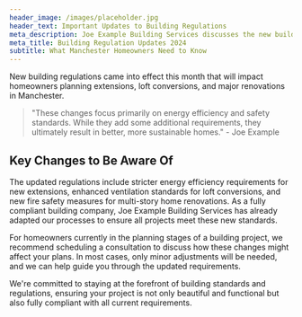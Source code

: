 ```yaml
---
header_image: /images/placeholder.jpg
header_text: Important Updates to Building Regulations
meta_description: Joe Example Building Services discusses the new building regulations affecting extensions and renovations in Manchester
meta_title: Building Regulation Updates 2024
subtitle: What Manchester Homeowners Need to Know
---
```


New building regulations came into effect this month that will impact homeowners planning extensions, loft conversions, and major renovations in Manchester.

> "These changes focus primarily on energy efficiency and safety standards. While they add some additional requirements, they ultimately result in better, more sustainable homes." - Joe Example

## Key Changes to Be Aware Of

The updated regulations include stricter energy efficiency requirements for new extensions, enhanced ventilation standards for loft conversions, and new fire safety measures for multi-story home renovations. As a fully compliant building company, Joe Example Building Services has already adapted our processes to ensure all projects meet these new standards.

For homeowners currently in the planning stages of a building project, we recommend scheduling a consultation to discuss how these changes might affect your plans. In most cases, only minor adjustments will be needed, and we can help guide you through the updated requirements.

We're committed to staying at the forefront of building standards and regulations, ensuring your project is not only beautiful and functional but also fully compliant with all current requirements.
